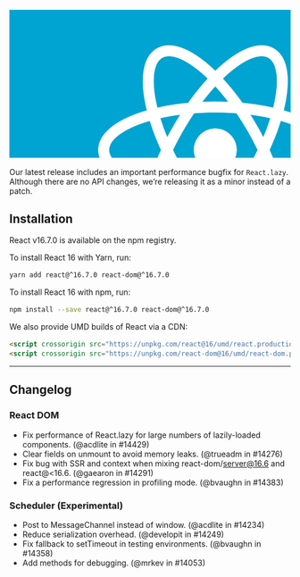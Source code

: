 ![image.react_logo][react]

Our latest release includes an important performance bugfix for `React.lazy`. Although there are no API changes, we’re releasing it as a minor instead of a patch.

## Installation

React v16.7.0 is available on the npm registry.

To install React 16 with Yarn, run:
```bash
yarn add react@^16.7.0 react-dom@^16.7.0
```

To install React 16 with npm, run:
```bash
npm install --save react@^16.7.0 react-dom@^16.7.0
```

We also provide UMD builds of React via a CDN:

```html
<script crossorigin src="https://unpkg.com/react@16/umd/react.production.min.js"></script>
<script crossorigin src="https://unpkg.com/react-dom@16/umd/react-dom.production.min.js"></script>
```
---

## Changelog
### React DOM
- Fix performance of React.lazy for large numbers of lazily-loaded components. (@acdlite in #14429)
- Clear fields on unmount to avoid memory leaks. (@trueadm in #14276)
- Fix bug with SSR and context when mixing react-dom/server@16.6 and react@<16.6. (@gaearon in #14291)
- Fix a performance regression in profiling mode. (@bvaughn in #14383)

### Scheduler (Experimental)
- Post to MessageChannel instead of window. (@acdlite in #14234)
- Reduce serialization overhead. (@developit in #14249)
- Fix fallback to setTimeout in testing environments. (@bvaughn in #14358)
- Add methods for debugging. (@mrkev in #14053)

[react]: react.jpg
